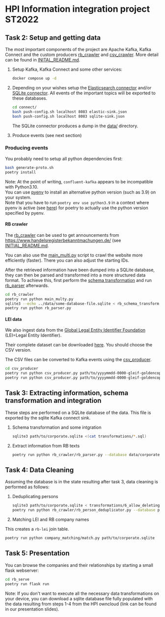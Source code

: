 # HPI Information integration project ST2022

## Task 2: Setup and getting data

The most important components of the project are Apache Kafka, Kafka Connect and the custom producers [rb_crawler](./rb_crawler/) and [csv_crawler](./csv_producer/). More detail can be found in [INITAL_README.md](./INITIAL_README.md).

1. Setup Kafka, Kafka Connect and some other services:

    ```bash
    docker compose up -d
    ```

2. Depending on your wishes setup the [Elasticsearch connector](./connect/elastic-sink.json) and/or [SQLite connector](./connect/sqlite-sink.json). All events of the important topics will be exported to these databases.

    ```bash
    cd connect/
    bash push-config.sh localhost 8083 elastic-sink.json
    bash push-config.sh localhost 8083 sqlite-sink.json
    ```

    The SQLite connector produces a dump in the [data/](./data/) directory.

3. Produce events (see next section)

### Producing events

You probably need to setup all python dependencies first:

```bash
bash generate-proto.sh
poetry install
```

Note: At the point of writing, `confluent-kafka` appears to be incompatible with Python3.10.  
You can use [pyenv](https://github.com/pyenv/pyenv) to install an alternative python version (such as 3.9) on your system.  
Note that you have to run `poetry env use python3.9` in a context where pyenv is active (see [here](https://github.com/python-poetry/poetry/issues/5252)) for poetry to actually use the python version specified by pyenv.

#### RB crawler

The [rb_crawler](./rb_crawler/) can be used to get announcements from <https://www.handelsregisterbekanntmachungen.de/> (see [INITIAL_README.md](./INITIAL_README.md).

You can also use the [main_multi.py](./rb_crawler/main_multi.py) script to crawl the website more efficiently (faster). There you can also adjust the starting IDs.

After the retrieved information have been dumped into a SQLite database, they can then be parsed and transformed into a more structured data format.
To achieve this, first perform the [schema transformation](./rb_crawler/rb_schema_transform.sql) and run [rb_parser](./rb_crawler/rb_parser.py) afterwards.

```bash
cd rb_crawler
poetry run python main_multy.py
sqlite3 --echo ../data/some-database-file.sqlite < rb_schema_transform.sql
poetry run python rb_parser.py
```

#### LEI data

We also ingest data from the [Global Legal Entity Identifier Foundation](https://www.gleif.org/) (LEI=Legal Entity Identifier).

Their complete dataset can be downloaded [here](https://www.gleif.org/en/lei-data/gleif-golden-copy/download-the-golden-copy#/). You should choose the CSV version.

The CSV files can be converted to Kafka events using the [csv_producer](./csv_producer/).

```bash
cd csv_producer
poetry run python csv_producer.py path/to/yyyymmdd-0000-gleif-goldencopy-lei2-golden-copy.csv ../build/gen/lei/v1/leidata_pb2:LeiData lei-data
poetry run python csv_producer.py path/to/yyyymmdd-0000-gleif-goldencopy-rr-golden-copy.csv ../build/gen/lei/v1/leirelationshipdata_pb2:LeiRelationshipData lei-relationship-data
```

## Task 3: Extracting information, schema transformation and integration

These steps are performed on a SQLite database of the data. This file is exported by the sqlite Kafka connect sink.

1. Schema transformation and some intgration

    ```bash
    sqlite3 path/to/corporate.sqlite <(cat transformations/*.sql)
    ```

2. Extract information from RB texts

    ```bash
    poetry run python rb_crawler/rb_parser.py --database data/corporate.sqlite
    ```

## Task 4: Data Cleaning

Assuming the database is in the state resulting after task 3, data cleaning is performed as follows:

1. Deduplicating persons

   ```bash
   sqlite3 path/to/corporate.sqlite < transformations/6_allow_deleting_of_persons.sql
   poetry run python rb_crawler/rb_person_deduplicator.py --database path/to/corporate.sqlite
   ```

2. Matching LEI and RB company names

This creates a `rb-lei` join table.

   ```bash
   poetry run python company_matching/match.py path/to/corporate.sqlite
   ```

## Task 5: Presentation

You can browse the companies and their relationships by starting a small flask webserver:

   ```bash
   cd rb_serve
   poetry run flask run
   ```

Note: If you don't want to execute all the necessary data transformations on your device,
you can download a sqlite database file fully populated with the data resulting from steps 1-4 from
the HPI owncloud (link can be found in our presentation slides).

